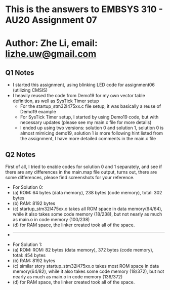 # This is the answers to EMBSYS 310 - AU20 Assignment 07
# Author: Zhe Li, email: lizhe.uw@gmail.com

## Q1 Notes
* I started this assignment, using blinking LED code for assignment06 (utilizing CMSIS)
* I heavily reused the code from Demo19 for my own vector table definition, as well as SysTick Timer setup
    * For the startup_stm32l475xx.c file setup, it was basically a reuse of Demo19 example
    * For SysTick Timer setup, I started by using Demo19 code, but with necessary updates (please see my main.c file for more details)
    * I ended up using two versions: solution 0 and solution 1, solution 0 is almost mimicing demo19, solution 1 is more following hint listed from the assignment, I have more detailed comments in the main.c file

## Q2 Notes
First of all, I tried to enable codes for solution 0 and 1 separately, and see if there are any differences in the main.map file output, turns out, there are some differences, please find screenshots for your reference. 
* For Solution 0:
* (a) ROM: 64 bytes (data memory), 238 bytes (code memory), total: 302 bytes
* (b) RAM: 8192 bytes
* \(c\) startup_stm32l475xx.o takes all ROM space in data memory(64/64), while it also takes some code memory (18/238), but not nearly as much as main.o in code memory (100/238)
* (d) for RAM space, the linker created took all of the space.
* -------------------------------------------
* For Solution 1:
* (a) ROM: ROM: 82 bytes (data memory), 372 bytes (code memory), total: 454 bytes
* (b) RAM: 8192 bytes
* \(c\) similar story startup_stm32l475xx.o takes most ROM space in data memory(64/82), while it also takes some code memory (18/372), but not nearly as much as main.o in code memory (136/372)
* (d) for RAM space, the linker created took all of the space.